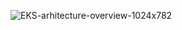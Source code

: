 ![EKS-arhitecture-overview-1024x782](https://user-images.githubusercontent.com/98376417/191722088-ed49dff3-206b-4d95-83e8-eabd227826a3.png)
